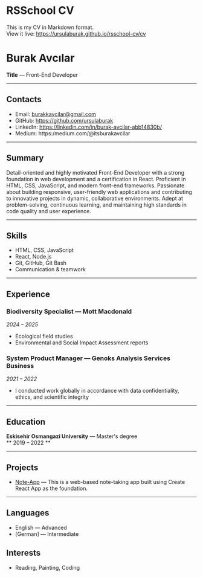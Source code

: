 # RSSchool CV

This is my CV in Markdown format.  
View it live: https://ursulaburak.github.io/rsschool-cv/cv


# Burak Avcılar

**Title**  — Front-End Developer

---

## Contacts

- Email: burakkavcilar@gmail.com  
- GitHub: https://github.com/ursulaburak  
- LinkedIn: https://linkedin.com/in/burak-avcilar-abb14830b/  
- Medium: https:/medium.com/@itsburakavcilar 

---

## Summary

Detail-oriented and highly motivated Front-End Developer with a strong foundation in web development and a certification in React. Proficient in HTML, CSS, JavaScript, and modern front-end frameworks. Passionate about building responsive, user-friendly web applications and contributing to innovative projects in dynamic, collaborative environments. Adept at problem-solving, continuous learning, and maintaining high standards in code quality and user experience.

---

## Skills

- HTML, CSS, JavaScript
- React, Node.js
- Git, GitHub, Git Bash
- Communication & teamwork

---

## Experience
### Biodiversity Specialist — Mott Macdonald 
*2024 – 2025*  
- Ecological field studies  
- Environmental and Social Impact Assessment reports 

### System Product Manager — Genoks Analysis Services Business   
*2021 – 2022*  
- I conducted work globally in accordance with data confidentiality, ethics, and scientific integrity 
  
---

## Education
**Eskisehir Osmangazi University** — Master's degree  
** 2019 – 2022 **

---

## Projects
- [Note-App](https://github.com/ursulaburak/Note-App/tree/master) — This is a web-based note-taking app built using Create React App as the foundation.

---

## Languages
- English — Advanced  
- [German] — Intermediate

## Interests

- Reading, Painting, Coding